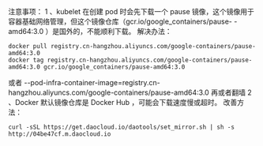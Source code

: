 注意事项：
1 、kubelet 在创建 pod 时会先下载一个 pause 镜像，这个镜像用于容器基础网络管理，但这个镜像仓库（gcr.io/google_containers/pause- - amd64:3.0 ）是国外的，不能顺利下载。
解决办法：
```shell
docker pull registry.cn-hangzhou.aliyuncs.com/google-containers/pause-amd64:3.0
docker tag registry.cn-hangzhou.aliyuncs.com/google-containers/pause-amd64:3.0 gcr.io/google_containers/pause-amd64:3.0
```
或者
--pod-infra-container-image=registry.cn-hangzhou.aliyuncs.com/google-containers/pause-amd64:3.0
再或者翻墙
2 、Docker 默认镜像仓库是 Docker Hub ，可能会下载速度慢或超时。
改善方法：
```shell
curl -sSL https://get.daocloud.io/daotools/set_mirror.sh | sh -s http://04be47cf.m.daocloud.io
```





